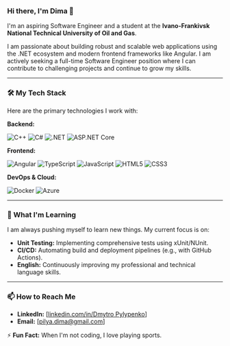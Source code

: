 ### Hi there, I'm Dima 👋

I'm an aspiring Software Engineer and a student at the **Ivano-Frankivsk National Technical University of Oil and Gas**.

I am passionate about building robust and scalable web applications using the .NET ecosystem and modern frontend frameworks like Angular. I am actively seeking a full-time Software Engineer position where I can contribute to challenging projects and continue to grow my skills.

---

### 🛠️ My Tech Stack

Here are the primary technologies I work with:

**Backend:**
<p>
  <img src="https://img.shields.io/badge/C%2B%2B-00599C?style=for-the-badge&logo=cplusplus&logoColor=white" alt="C++" />
  <img src="https://img.shields.io/badge/C%23-239120?style=for-the-badge&logo=c-sharp&logoColor=white" alt="C#" />
  <img src="https://img.shields.io/badge/.NET-512BD4?style=for-the-badge&logo=dotnet&logoColor=white" alt=".NET" />
  <img src="https://img.shields.io/badge/ASP.NET%20Core-512BD4?style=for-the-badge&logo=dotnet&logoColor=white" alt="ASP.NET Core" />
</p>

**Frontend:**
<p>
  <img src="https://img.shields.io/badge/Angular-DD0031?style=for-the-badge&logo=angular&logoColor=white" alt="Angular" />
  <img src="https://img.shields.io/badge/TypeScript-3178C6?style=for-the-badge&logo=typescript&logoColor=white" alt="TypeScript" />
  <img src="https://img.shields.io/badge/JavaScript-F7DF1E?style=for-the-badge&logo=javascript&logoColor=black" alt="JavaScript" />
  <img src="https://img.shields.io/badge/HTML5-E34F26?style=for-the-badge&logo=html5&logoColor=white" alt="HTML5" />
  <img src="https://img.shields.io/badge/CSS3-1572B6?style=for-the-badge&logo=css3&logoColor=white" alt="CSS3" />
</p>

**DevOps & Cloud:**
<p>
  <img src="https://img.shields.io/badge/Docker-2496ED?style=for-the-badge&logo=docker&logoColor=white" alt="Docker" />
  <img src="https://img.shields.io/badge/Azure-0078D4?style=for-the-badge&logo=microsoftazure&logoColor=white" alt="Azure" />
</p>

---

### 🌱 What I'm Learning

I am always pushing myself to learn new things. My current focus is on:

-   **Unit Testing:** Implementing comprehensive tests using xUnit/NUnit.
-   **CI/CD:** Automating build and deployment pipelines (e.g., with GitHub Actions).
-   **English:** Continuously improving my professional and technical language skills.

---

### 📫 How to Reach Me

-   **LinkedIn:** [[linkedin.com/in/Dmytro Pylypenko](https://www.linkedin.com/in/dmytro-pylypenko-101794362/?trk=opento_sprofile_goalscard)]
-   **Email:** [pilya.dima@gmail.com]

⚡ **Fun Fact:** When I'm not coding, I love playing sports.
